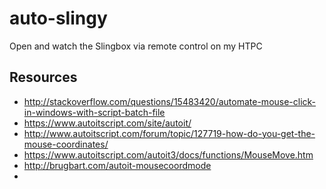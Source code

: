 # auto-slingy
Open and watch the Slingbox via remote control on my HTPC

Resources
---------

* http://stackoverflow.com/questions/15483420/automate-mouse-click-in-windows-with-script-batch-file
* https://www.autoitscript.com/site/autoit/
* http://www.autoitscript.com/forum/topic/127719-how-do-you-get-the-mouse-coordinates/
* https://www.autoitscript.com/autoit3/docs/functions/MouseMove.htm
* http://brugbart.com/autoit-mousecoordmode
* 
